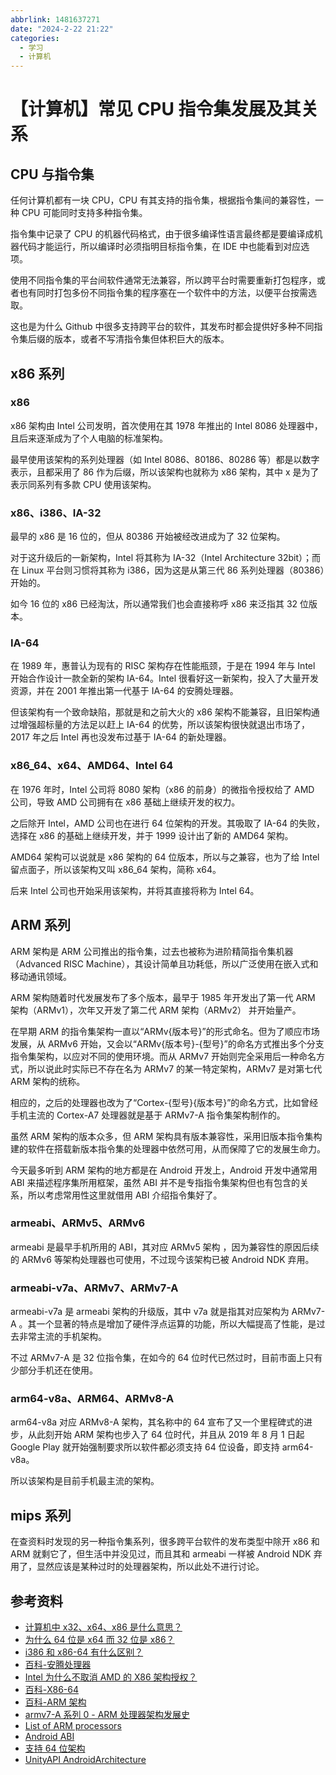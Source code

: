 ```yaml
---
abbrlink: 1481637271
date: "2024-2-22 21:22"
categories:
  - 学习
  - 计算机
---
```


# 【计算机】常见 CPU 指令集发展及其关系

## CPU 与指令集

任何计算机都有一块 CPU，CPU 有其支持的指令集，根据指令集间的兼容性，一种 CPU 可能同时支持多种指令集。

指令集中记录了 CPU 的机器代码格式，由于很多编译性语言最终都是要编译成机器代码才能运行，所以编译时必须指明目标指令集，在 IDE 中也能看到对应选项。

使用不同指令集的平台间软件通常无法兼容，所以跨平台时需要重新打包程序，或者也有同时打包多份不同指令集的程序塞在一个软件中的方法，以便平台按需选取。

这也是为什么 Github 中很多支持跨平台的软件，其发布时都会提供好多种不同指令集后缀的版本，或者不写清指令集但体积巨大的版本。

## x86 系列

### x86

x86 架构由 Intel 公司发明，首次使用在其 1978 年推出的 Intel 8086 处理器中，且后来逐渐成为了个人电脑的标准架构。

最早使用该架构的系列处理器（如 Intel 8086、80186、80286 等）都是以数字表示，且都采用了 86 作为后缀，所以该架构也就称为 x86 架构，其中 x 是为了表示同系列有多款 CPU 使用该架构。

### x86、i386、IA-32

最早的 x86 是 16 位的，但从 80386 开始被经改进成为了 32 位架构。

对于这升级后的一新架构，Intel 将其称为 IA-32（Intel Architecture 32bit）；而在 Linux 平台则习惯将其称为 i386，因为这是从第三代 86 系列处理器（80386）开始的。

如今 16 位的 x86 已经淘汰，所以通常我们也会直接称呼 x86 来泛指其 32 位版本。

### IA-64

在 1989 年，惠普认为现有的 RISC 架构存在性能瓶颈，于是在 1994 年与 Intel 开始合作设计一款全新的架构 IA-64。Intel 很看好这一新架构，投入了大量开发资源，并在 2001 年推出第一代基于 IA-64 的安腾处理器。

但该架构有一个致命缺陷，那就是和之前大火的 x86 架构不能兼容，且旧架构通过增强超标量的方法足以赶上 IA-64 的优势，所以该架构很快就退出市场了，2017 年之后 Intel 再也没发布过基于 IA-64 的新处理器。

### x86_64、x64、AMD64、Intel 64

在 1976 年时，Intel 公司将 8080 架构（x86 的前身）的微指令授权给了 AMD 公司，导致 AMD 公司拥有在 x86 基础上继续开发的权力。

之后除开 Intel，AMD 公司也在进行 64 位架构的开发。其吸取了 IA-64 的失败，选择在 x86 的基础上继续开发，并于 1999 设计出了新的 AMD64 架构。

AMD64 架构可以说就是 x86 架构的 64 位版本，所以与之兼容，也为了给 Intel 留点面子，所以该架构又叫 x86_64 架构，简称 x64。

后来 Intel 公司也开始采用该架构，并将其直接将称为 Intel 64。

## ARM 系列

ARM 架构是 ARM 公司推出的指令集，过去也被称为进阶精简指令集机器（Advanced RISC Machine），其设计简单且功耗低，所以广泛使用在嵌入式和移动通讯领域。

ARM 架构随着时代发展发布了多个版本，最早于 1985 年开发出了第一代 ARM 架构（ARMv1），次年又开发了第二代 ARM 架构（ARMv2） 并开始量产。

在早期 ARM 的指令集架构一直以“ARMv{版本号}”的形式命名。但为了顺应市场发展，从 ARMv6 开始，又会以“ARMv{版本号}-{型号}”的命名方式推出多个分支指令集架构，以应对不同的使用环境。而从 ARMv7 开始则完全采用后一种命名方式，所以说此时实际已不存在名为 ARMv7 的某一特定架构，ARMv7 是对第七代 ARM 架构的统称。

相应的，之后的处理器也改为了“Cortex-{型号}{版本号}”的命名方式，比如曾经手机主流的 Cortex-A7 处理器就是基于 ARMv7-A 指令集架构制作的。

虽然 ARM 架构的版本众多，但 ARM 架构具有版本兼容性，采用旧版本指令集构建的软件在搭载新版本指令集的处理器中依然可用，从而保障了它的发展生命力。

今天最多听到 ARM 架构的地方都是在 Android 开发上，Android 开发中通常用 ABI 来描述程序集所用框架，虽然 ABI 并不是专指指令集架构但也有包含的关系，所以考虑常用性这里就借用 ABI 介绍指令集好了。

### armeabi、ARMv5、ARMv6

armeabi 是最早手机所用的 ABI，其对应 ARMv5 架构 ，因为兼容性的原因后续的 ARMv6 等架构处理器也可使用，不过现今该架构已被 Android NDK 弃用。

### armeabi-v7a、ARMv7、ARMv7-A

armeabi-v7a 是 armeabi 架构的升级版，其中 v7a 就是指其对应架构为 ARMv7-A 。其一个显著的特点是增加了硬件浮点运算的功能，所以大幅提高了性能，是过去非常主流的手机架构。

不过 ARMv7-A 是 32 位指令集，在如今的 64 位时代已然过时，目前市面上只有少部分手机还在使用。

### arm64-v8a、ARM64、ARMv8-A

arm64-v8a 对应 ARMv8-A 架构，其名称中的 64 宣布了又一个里程碑式的进步，从此刻开始 ARM 架构也步入了 64 位时代，并且从 2019 年 8 月 1 日起 Google Play 就开始强制要求所以软件都必须支持 64 位设备，即支持 arm64-v8a。

所以该架构是目前手机最主流的架构。

## mips 系列

在查资料时发现的另一种指令集系列，很多跨平台软件的发布类型中除开 x86 和 ARM 就剩它了，但生活中并没见过，而且其和 armeabi 一样被 Android NDK 弃用了，显然应该是某种过时的处理器架构，所以此处不进行讨论。

## 参考资料

- [计算机中 x32、x64、x86 是什么意思？](https://www.zhihu.com/question/63040129)
- [为什么 64 位是 x64 而 32 位是 x86？](https://www.zhihu.com/question/438625652)
- [i386 和 x86-64 有什么区别？](https://www.zhihu.com/question/19573226)
- [百科-安腾处理器](https://baike.baidu.com/item/%E5%AE%89%E8%85%BE%E5%A4%84%E7%90%86%E5%99%A8)
- [Intel 为什么不取消 AMD 的 X86 架构授权？](https://www.zhihu.com/question/397027038)
- [百科-X86-64](https://baike.baidu.com/item/X86-64/1352293)
- [百科-ARM 架构](https://baike.baidu.com/item/ARM%E6%9E%B6%E6%9E%84)
- [armv7-A 系列 0 - ARM 处理器架构发展史](https://zhuanlan.zhihu.com/p/362648496)
- [List of ARM processors](https://en.wikipedia.org/wiki/List_of_ARM_processors)
- [Android ABI](https://developer.android.google.cn/ndk/guides/abis?hl=zh-cn)
- [支持 64 位架构](https://developer.android.com/google/play/requirements/64-bit)
- [UnityAPI AndroidArchitecture](https://docs.unity3d.com/2020.1/Documentation/ScriptReference/AndroidArchitecture.html)
